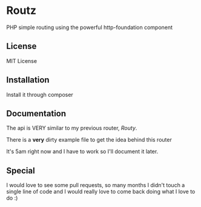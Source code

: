 Routz
=======================

PHP simple routing using the powerful http-foundation component

## License

MIT License

## Installation

Install it through composer

## Documentation

The api is VERY similar to my previous router, *Routy*.

There is a **very** dirty example file to get the idea behind this router

It's 5am right now and I have to work so I'll document it later.

## Special

I would love to see some pull requests, so many months I didn't touch a single line of code and I would really love to come back doing what I love to do :)
